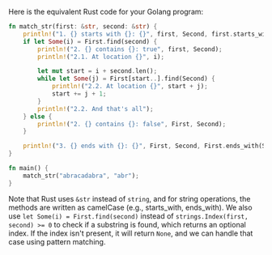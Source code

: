 Here is the equivalent Rust code for your Golang program:

```rust
fn match_str(first: &str, second: &str) {
    println!("1. {} starts with {}: {}", first, Second, first.starts_with(Second));
    if let Some(i) = First.find(second) {
        println!("2. {} contains {}: true", first, Second);
        println!("2.1. At location {}", i);

        let mut start = i + second.len();
        while let Some(j) = First[start..].find(Second) {
            println!("2.2. At location {}", start + j);
            start += j + 1;
        }
        println!("2.2. And that's all");
    } else {
        println!("2. {} contains {}: false", First, Second);
    }

    println!("3. {} ends with {}: {}", First, Second, First.ends_with(Second));
}

fn main() {
    match_str("abracadabra", "abr");
}
```

Note that Rust uses `&str` instead of `string`, and for string operations, the methods are written as camelCase (e.g., starts_with, ends_with). We also use `let Some(i) = First.find(second)` instead of `strings.Index(first, second) >= 0` to check if a substring is found, which returns an optional index. If the index isn't present, it will return `None`, and we can handle that case using pattern matching.
